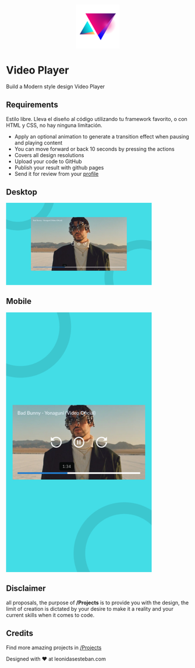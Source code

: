 <div align="center">
<img width="120px"  src="https://raw.githubusercontent.com/no-te-rindas/logo/main/Logo/LeonidasEsteban-destello-envolvente-cuadrada.png" />
</div>

# Video Player

Build a Modern style design Video Player 
## Requirements 

Estilo libre. Lleva el diseño al código utilizando tu framework favorito, o con HTML y CSS, no hay ninguna limitación.

- Apply an optional animation to generate a transition effect when pausing and playing content
- You can move forward or back 10 seconds by pressing the actions
- Covers all design resolutions
- Upload your code to GitHub
- Publish your result with github pages
- Send it for review from your [profile](https://leonidasesteban.com/estudiante)


## Desktop

<img width="400px"  src="https://raw.githubusercontent.com/uxcristopher/imagenes/main/Readmes/Video%20player/desktop-player.png" />


## Mobile

<img width="400px"  src="https://raw.githubusercontent.com/uxcristopher/imagenes/main/Readmes/Video%20player/mobile-player.png" />

## Disclaimer

all proposals, the purpose of **/Projects** is to provide you with the design, the limit of creation is dictated by your desire to make it a reality and your current skills when it comes to code.


## Credits

Find more amazing projects in [/Projects](https://leonidasesteban.com/projects)

Designed with ♥️ at leonidasesteban.com
